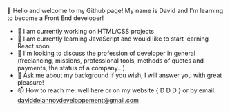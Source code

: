 👋 Hello and welcome to my Github page! 
My name is David and I'm learning to become a Front End developer!

- 🔭 I am currently working on HTML/CSS projects
- 🌱 I am currently learning JavaScript and would like to start learning React soon
- 👯 I'm looking to discuss the profession of developer in general (freelancing, missions, professional tools, methods of quotes and payments, the status of a company...)
- 💬 Ask me about my background if you wish, I will answer you with great pleasure!
- 📫 How to reach me: well here or on my website { D D D } or by email: daviddelannoydeveloppement@gmail.com

